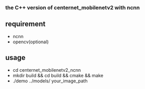 ### the C++ version of centernet_mobilenetv2 with ncnn 

## requirement
- ncnn
- opencv(optional)

## usage 
 * cd centernet_mobilenetv2_ncnn
 * mkdir build && cd build && cmake && make
 * ./demo ../models/  your_image_path

  
 